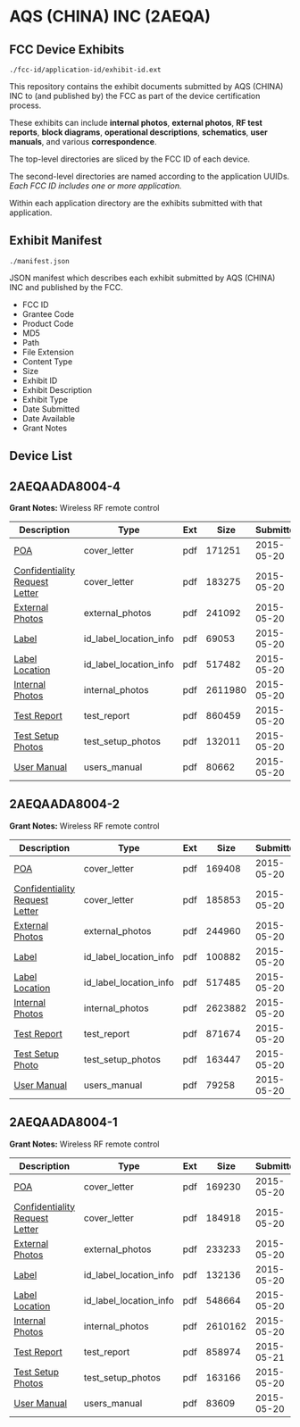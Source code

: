 # AQS (CHINA) INC (2AEQA)
## FCC Device Exhibits

```
./fcc-id/application-id/exhibit-id.ext
```

This repository contains the exhibit documents submitted by AQS (CHINA) INC to (and published by) the FCC as part of the device certification process.

These exhibits can include **internal photos**, **external photos**, **RF test reports**, **block diagrams**, **operational descriptions**, **schematics**, **user manuals**, and various **correspondence**.

The top-level directories are sliced by the FCC ID of each device.

The second-level directories are named according to the application UUIDs. *Each FCC ID includes one or more application.*

Within each application directory are the exhibits submitted with that application. 

## Exhibit Manifest

```
./manifest.json
```

JSON manifest which describes each exhibit submitted by AQS (CHINA) INC and published by the FCC.

- FCC ID
- Grantee Code
- Product Code
- MD5
- Path
- File Extension
- Content Type
- Size
- Exhibit ID
- Exhibit Description
- Exhibit Type
- Date Submitted
- Date Available
- Grant Notes

## Device List
## 2AEQAADA8004-4
**Grant Notes:** Wireless RF remote control

| Description | Type | Ext | Size | Submitted | Available |
| ----------- | ---- | --- | ---- | --------- | --------- |
| [POA](2AEQAADA8004-4/a028204cdc694be97d120e8173e3d0c5/2620079.pdf) | cover_letter | pdf | 171251 | 2015-05-20 | 2015-05-20 |
| [Confidentiality Request Letter](2AEQAADA8004-4/a028204cdc694be97d120e8173e3d0c5/2620082.pdf) | cover_letter | pdf | 183275 | 2015-05-20 | 2015-05-20 |
| [External Photos](2AEQAADA8004-4/a028204cdc694be97d120e8173e3d0c5/2620083.pdf) | external_photos | pdf | 241092 | 2015-05-20 | 2015-05-20 |
| [Label](2AEQAADA8004-4/a028204cdc694be97d120e8173e3d0c5/2620080.pdf) | id_label_location_info | pdf | 69053 | 2015-05-20 | 2015-05-20 |
| [Label Location](2AEQAADA8004-4/a028204cdc694be97d120e8173e3d0c5/2620081.pdf) | id_label_location_info | pdf | 517482 | 2015-05-20 | 2015-05-20 |
| [Internal Photos](2AEQAADA8004-4/a028204cdc694be97d120e8173e3d0c5/2620078.pdf) | internal_photos | pdf | 2611980 | 2015-05-20 | 2015-05-20 |
| [Test Report](2AEQAADA8004-4/a028204cdc694be97d120e8173e3d0c5/2620077.pdf) | test_report | pdf | 860459 | 2015-05-20 | 2015-05-20 |
| [Test Setup Photos](2AEQAADA8004-4/a028204cdc694be97d120e8173e3d0c5/2620076.pdf) | test_setup_photos | pdf | 132011 | 2015-05-20 | 2015-05-20 |
| [User Manual](2AEQAADA8004-4/a028204cdc694be97d120e8173e3d0c5/2620075.pdf) | users_manual | pdf | 80662 | 2015-05-20 | 2015-05-20 |
## 2AEQAADA8004-2
**Grant Notes:** Wireless RF remote control

| Description | Type | Ext | Size | Submitted | Available |
| ----------- | ---- | --- | ---- | --------- | --------- |
| [POA](2AEQAADA8004-2/35124416fcbcda20c9652076aec9bf67/2620067.pdf) | cover_letter | pdf | 169408 | 2015-05-20 | 2015-05-20 |
| [Confidentiality Request Letter](2AEQAADA8004-2/35124416fcbcda20c9652076aec9bf67/2620070.pdf) | cover_letter | pdf | 185853 | 2015-05-20 | 2015-05-20 |
| [External Photos](2AEQAADA8004-2/35124416fcbcda20c9652076aec9bf67/2620071.pdf) | external_photos | pdf | 244960 | 2015-05-20 | 2015-05-20 |
| [Label](2AEQAADA8004-2/35124416fcbcda20c9652076aec9bf67/2620068.pdf) | id_label_location_info | pdf | 100882 | 2015-05-20 | 2015-05-20 |
| [Label Location](2AEQAADA8004-2/35124416fcbcda20c9652076aec9bf67/2620069.pdf) | id_label_location_info | pdf | 517485 | 2015-05-20 | 2015-05-20 |
| [Internal Photos](2AEQAADA8004-2/35124416fcbcda20c9652076aec9bf67/2620066.pdf) | internal_photos | pdf | 2623882 | 2015-05-20 | 2015-05-20 |
| [Test Report](2AEQAADA8004-2/35124416fcbcda20c9652076aec9bf67/2620063.pdf) | test_report | pdf | 871674 | 2015-05-20 | 2015-05-20 |
| [Test Setup Photo](2AEQAADA8004-2/35124416fcbcda20c9652076aec9bf67/2620065.pdf) | test_setup_photos | pdf | 163447 | 2015-05-20 | 2015-05-20 |
| [User Manual](2AEQAADA8004-2/35124416fcbcda20c9652076aec9bf67/2620064.pdf) | users_manual | pdf | 79258 | 2015-05-20 | 2015-05-20 |
## 2AEQAADA8004-1
**Grant Notes:** Wireless RF remote control

| Description | Type | Ext | Size | Submitted | Available |
| ----------- | ---- | --- | ---- | --------- | --------- |
| [POA](2AEQAADA8004-1/c6e3ae4ff2316d2cd705b5d8aae0cfaf/2619991.pdf) | cover_letter | pdf | 169230 | 2015-05-20 | 2015-05-21 |
| [Confidentiality Request Letter](2AEQAADA8004-1/c6e3ae4ff2316d2cd705b5d8aae0cfaf/2619994.pdf) | cover_letter | pdf | 184918 | 2015-05-20 | 2015-05-21 |
| [External Photos](2AEQAADA8004-1/c6e3ae4ff2316d2cd705b5d8aae0cfaf/2619995.pdf) | external_photos | pdf | 233233 | 2015-05-20 | 2015-05-21 |
| [Label](2AEQAADA8004-1/c6e3ae4ff2316d2cd705b5d8aae0cfaf/2619992.pdf) | id_label_location_info | pdf | 132136 | 2015-05-20 | 2015-05-21 |
| [Label Location](2AEQAADA8004-1/c6e3ae4ff2316d2cd705b5d8aae0cfaf/2619993.pdf) | id_label_location_info | pdf | 548664 | 2015-05-20 | 2015-05-21 |
| [Internal Photos](2AEQAADA8004-1/c6e3ae4ff2316d2cd705b5d8aae0cfaf/2619990.pdf) | internal_photos | pdf | 2610162 | 2015-05-20 | 2015-05-21 |
| [Test Report](2AEQAADA8004-1/c6e3ae4ff2316d2cd705b5d8aae0cfaf/2621112.pdf) | test_report | pdf | 858974 | 2015-05-21 | 2015-05-21 |
| [Test Setup Photos](2AEQAADA8004-1/c6e3ae4ff2316d2cd705b5d8aae0cfaf/2619989.pdf) | test_setup_photos | pdf | 163166 | 2015-05-20 | 2015-05-21 |
| [User Manual](2AEQAADA8004-1/c6e3ae4ff2316d2cd705b5d8aae0cfaf/2619988.pdf) | users_manual | pdf | 83609 | 2015-05-20 | 2015-05-21 |
